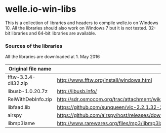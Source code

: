 # welle.io-win-libs

This is a collection of libraries and headers to compile welle.io on Windows 10.
All the libraries should also work on Windows 7 but it is not tested. 32-bit libraries and 64-bit libraries are available.

### Sources of the libraries
All the libraries are downloaded at 1. May 2016

Original file name | URL
--- | --- 
fftw-3.3.4-dll32.zip| http://www.fftw.org/install/windows.html 
libusb-1.0.20.7z | http://libusb.info/
RelWithDebInfo.zip | http://sdr.osmocom.org/trac/attachment/wiki/rtl-sdr/RelWithDebInfo.zip
libfaad.lib | https://github.com/sunqueen/vlc-2.2.1.32-2013/blob/master/win32/lib/libfaad.lib
airspy | https://github.com/airspy/host/releases/download/v1.0.9/airspy_host_tools_win32_x86_x64_v1_0_9.zip
libmp3lame | http://www.rarewares.org/files/mp3/libmp3lame-3.99.5x86.zip
